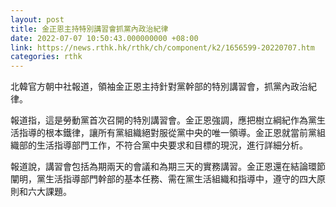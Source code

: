 ```yaml
---
layout: post
title: 金正恩主持特別講習會抓黨內政治紀律
date: 2022-07-07 10:50:43.000000000 +08:00
link: https://news.rthk.hk/rthk/ch/component/k2/1656599-20220707.htm
categories: rthk
---
```


北韓官方朝中社報道，領袖金正恩主持針對黨幹部的特別講習會，抓黨內政治紀律。

報道指，這是勞動黨首次召開的特別講習會。金正恩強調，應把樹立綱紀作為黨生活指導的根本鐵律，讓所有黨組織絕對服從黨中央的唯一領導。金正恩就當前黨組織部的生活指導部門工作，不符合黨中央要求和目標的現況，進行詳細分析。

報道說，講習會包括為期兩天的會議和為期三天的實務講習。金正恩還在結論環節闡明，黨生活指導部門幹部的基本任務、需在黨生活組織和指導中，遵守的四大原則和六大課題。
